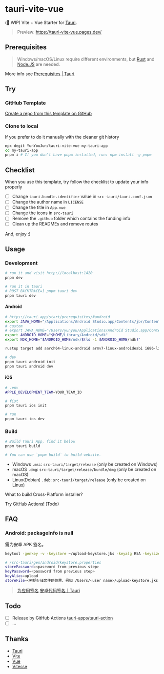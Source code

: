 # tauri-vite-vue

(🧪 WIP) Vite + Vue Starter for [Tauri](https://tauri.app/).

> Preview: <https://tauri-vite-vue.pages.dev/>

## Prerequisites

> Windows/macOS/Linux require different environments, but [Rust](https://www.rust-lang.org/) and [Node.JS](https://nodejs.org/) are needed.

More info see [Prerequisites | Tauri](https://tauri.app/v1/guides/getting-started/prerequisites).

## Try

### GitHub Template

[Create a repo from this template on GitHub](https://github.com/YunYouJun/tauri-vite-vue/generate)

### Clone to local

If you prefer to do it manually with the cleaner git history

```bash
npx degit YunYouJun/tauri-vite-vue my-tauri-app
cd my-tauri-app
pnpm i # If you don't have pnpm installed, run: npm install -g pnpm
```

## Checklist

When you use this template, try follow the checklist to update your info properly

- [ ] Change `tauri.bundle.identifier` value in `src-tauri/tauri.conf.json`
- [ ] Change the author name in `LICENSE`
- [ ] Change the title in `App.vue`
- [ ] Change the icons in `src-tauri`
- [ ] Remove the `.github` folder which contains the funding info
- [ ] Clean up the READMEs and remove routes

And, enjoy :)

## Usage

### Development

```bash
# run it and visit http://localhost:1420
pnpm dev

# run it in tauri
# RUST_BACKTRACE=1 pnpm tauri dev
pnpm tauri dev
```

#### Android

```bash
# https://tauri.app/start/prerequisites/#android
export JAVA_HOME="/Applications/Android Studio.app/Contents/jbr/Contents/Home"
# custom
# export JAVA_HOME="/Users/yunyou/Applications/Android Studio.app/Contents/jbr/Contents/Home"
export ANDROID_HOME="$HOME/Library/Android/sdk"
export NDK_HOME="$ANDROID_HOME/ndk/$(ls -1 $ANDROID_HOME/ndk)"

rustup target add aarch64-linux-android armv7-linux-androideabi i686-linux-android x86_64-linux-android

# dev
pnpm tauri android init
pnpm tauri android dev
```

#### iOS

```bash
# .env
APPLE_DEVELOPMENT_TEAM=YOUR_TEAM_ID
```

```bash
# fist
pnpm tauri ios init

# run
pnpm tauri ios dev
```

### Build

```bash
# Build Tauri App, find it below
pnpm tauri build

# You can use `pnpm build` to build website.
```

- Windows `.msi`: `src-tauri/target/release` (only be created on Windows)
- macOS `.dmg`: `src-tauri/target/release/bundle/dmg` (only be created on macOS)
- Linux(Debian) `.deb`: `src-tauri/target/release` (only be created on Linux)

What to build Cross-Platform installer?

Try GitHub Actions! (Todo)

## FAQ

### Android: packageInfo is null

需为安卓 APK 签名。

```bash
keytool -genkey -v -keystore ~/upload-keystore.jks -keyalg RSA -keysize 2048 -validity 10000 -alias upload
```

```bash
# /src-tauri/gen/android/keystore.properties
storePassword=<password from previous step>
keyPassword=<password from previous step>
keyAlias=upload
storeFile=<密钥存储文件的位置，例如 /Users/<user name>/upload-keystore.jks 或 C:\\Users\\<user name>\\upload-keystore.jks>
```

> [为应用签名](https://developer.android.com/studio/publish/app-signing?hl=zh-cn)
> [安卓代码签名｜Tauri](https://tauri.app/zh-cn/distribute/signing/android/)

## Todo

- [ ] Release by GitHub Actions [tauri-apps/tauri-action](https://github.com/tauri-apps/tauri-action#creating-a-release-and-uploading-the-tauri-bundles)
- [ ] ...

## Thanks

- [Tauri](https://github.com/tauri-apps/tauri)
- [Vite](https://github.com/vitejs/vite)
- [Vue](https://github.com/vuejs/core)
- [Vitesse](https://github.com/antfu/vitesse)
